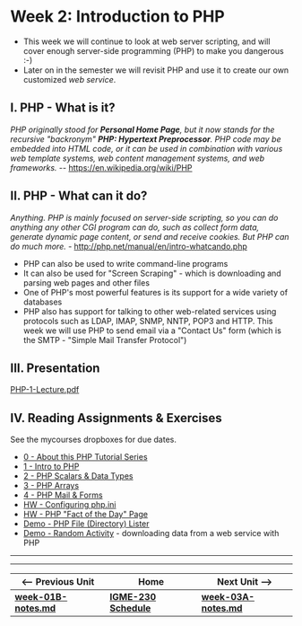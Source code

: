 # Week 2: Introduction to PHP
- This week we will continue to look at web server scripting, and will cover enough server-side programming (PHP) to make you dangerous :-)
- Later on in the semester we will revisit PHP and use it to create our own customized *web service*.

## I. PHP - What is it?
*PHP originally stood for **Personal Home Page**, but it now stands for the recursive "backronym" **PHP: Hypertext Preprocessor**. PHP code may be embedded into HTML code, or it can be used in combination with various web template systems, web content management systems, and web frameworks.* -- https://en.wikipedia.org/wiki/PHP

## II. PHP - What can it do?
*Anything. PHP is mainly focused on server-side scripting, so you can do anything any other CGI program can do, such as collect form data, generate dynamic page content, or send and receive cookies. But PHP can do much more.* - http://php.net/manual/en/intro-whatcando.php

- PHP can also be used to write command-line programs
- It can also be used for "Screen Scraping" - which is downloading and parsing web pages and other files
- One of PHP's most powerful features is its support for a wide variety of databases
- PHP also has support for talking to other web-related services using protocols such as LDAP, IMAP, SNMP, NNTP, POP3 and HTTP. This week we will use PHP to send email via a "Contact Us" form (which is the SMTP - "Simple Mail Transfer Protocol")

## III. Presentation

[PHP-1-Lecture.pdf](https://github.com/tonethar/IGME-230-Master/blob/master/presentations/PHP-1-Lecture.pdf)
  
## IV. Reading Assignments & Exercises
See the mycourses dropboxes for due dates.

- [0 - About this PHP Tutorial Series](https://github.com/tonethar/IGME-230-Master/blob/master/notes/php-0.md)
- [1 - Intro to PHP](https://github.com/tonethar/IGME-230-Master/blob/master/notes/php-1.md)
- [2 - PHP Scalars & Data Types](https://github.com/tonethar/IGME-230-Master/blob/master/notes/php-2.md)
- [3 - PHP Arrays](https://github.com/tonethar/IGME-230-Master/blob/master/notes/php-3.md)
- [4 - PHP Mail & Forms](https://github.com/tonethar/IGME-230-Master/blob/master/notes/php-4.md)
- [HW - Configuring php.ini](https://github.com/tonethar/IGME-230-Master/blob/master/notes/HW-php-ini.md)
- [HW - PHP "Fact of the Day" Page](https://github.com/tonethar/IGME-230-Master/blob/master/notes/HW-php-fact-of-the-day.md)
- [Demo - PHP File (Directory) Lister](https://github.com/tonethar/IGME-230-Master/blob/master/notes/HW-php-file-lister.md)
- [Demo - Random Activity](https://github.com/tonethar/IGME-230-Master/blob/master/notes/php-random-activity-demo.md) - downloading data from a web service with PHP


<hr><hr>

| <-- Previous Unit | Home | Next Unit -->
| --- | --- | --- 
| [**week-01B-notes.md**](week-01B-notes.md)     |  [**IGME-230 Schedule**](../schedule.md) | [**week-03A-notes.md**](week-03A-notes.md)

